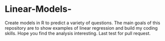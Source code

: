 # Linear-Models-
Create models in R to predict a variety of questions.
The main goals of this repository are to show examples of linear regression and build my coding skills.
Hope you find the analysis interesting.
Last test for pull request. 
